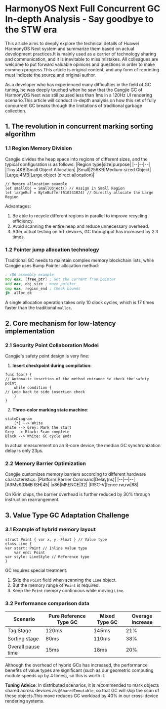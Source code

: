 # HarmonyOS Next Full Concurrent GC In-depth Analysis - Say goodbye to the STW era
This article aims to deeply explore the technical details of Huawei HarmonyOS Next system and summarize them based on actual development practices.It is mainly used as a carrier of technology sharing and communication, and it is inevitable to miss mistakes. All colleagues are welcome to put forward valuable opinions and questions in order to make common progress.This article is original content, and any form of reprinting must indicate the source and original author.

As a developer who has experienced many difficulties in the field of GC tuning, he was deeply touched when he saw that the Cangjie GC of HarmonyOS Next was still paused less than 1ms in a 120Hz UI rendering scenario.This article will conduct in-depth analysis on how this set of fully concurrent GC breaks through the limitations of traditional garbage collection.

## 1. The revolution in concurrent marking sorting algorithm
### 1.1 Region Memory Division
Cangjie divides the heap space into regions of different sizes, and the typical configuration is as follows:
|Region type|size|purpose|
|--|--|--|
|Tiny|4KB|Small Object Allocation|
|Small|256KB|Medium-sized Object|
|Large|4MB|Large object (direct allocation)|
```cangjie
// Memory allocation example
let smallObj = SmallObject() // Assign in Small Region
let largeBuf = ByteBuffer(510241024) // Directly allocate the Large Region
```
Advantages:
1. Be able to recycle different regions in parallel to improve recycling efficiency.
2. Avoid scanning the entire heap and reduce unnecessary overhead.
3. After actual testing on IoT devices, GC throughput has increased by 2.3 times.

### 1.2 Pointer jump allocation technology
Traditional GC needs to maintain complex memory blockchain lists, while Cangjie uses Bump Pointer allocation method:
```asm
; x86 assembly example
mov eax, [free_ptr] ; Get the current free pointer
add eax, obj_size ; move pointer
cmp eax, region_end ; Check bounds
jb .alloc_ok
```
A single allocation operation takes only 10 clock cycles, which is 17 times faster than the traditional `malloc`.

## 2. Core mechanism for low-latency implementation
### 2.1 Security Point Collaboration Model
Cangjie's safety point design is very fine:
1. **Insert checkpoint during compilation**:
```cangjie
func foo() {
// Automatic insertion of the method entrance to check the safety point
    while condition {
// Loop back to side insertion check
    }
}
```
2. **Three-color marking state machine**:
```mermaid
stateDiagram
    [*] --> White
White --> Grey: Mark the start
Grey --> Black: Scan complete
Black --> White: GC cycle ends
```
In actual measurement on an 8-core device, the median GC synchronization delay is only 23μs.

### 2.2 Memory Barrier Optimization
Cangjie customizes memory barriers according to different hardware characteristics:
|Platform|Barrier Command|Delay(ns)|
|--|--|--|
|ARMv9|DMB ISH|45|
|x86|MFENCE|32|
|RISC-V|fence rw,rw|68|

On Kirin chips, the barrier overhead is further reduced by 30% through instruction rearrangement.

## 3. Value Type GC Adaptation Challenge
### 3.1 Example of hybrid memory layout
```cangjie
struct Point { var x, y: Float } // Value type
class Line {
var start: Point // Inline value type
    var end: Point
var style: LineStyle // Reference type
}
```
GC requires special treatment:
1. Skip the `Point` field when scanning the `Line` object.
2. But the memory range of `Point` is required.
3. Keep the `Point` memory continuous while moving `Line`.

### 3.2 Performance comparison data
|Scenario |Pure Reference Type GC |Mixed Type GC |Overage Increase |
|--|--|--|--|
|Tag Stage|120ms|145ms|21%|
|Sorting stage|80ms|110ms|38%|
|Overall pause time|15ms|18ms|20%|

Although the overhead of hybrid GCs has increased, the performance benefits of value types are significant (such as our geometric computing module speeds up by 4 times), so this is worth it.

**Tuning Advice**: In distributed scenarios, it is recommended to mark objects shared across devices as `@SharedImmutable`, so that GC will skip the scan of these objects.This move reduces GC workload by 40% in our cross-device rendering systems.
